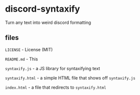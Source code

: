 # discord-syntaxify
Turn any text into weird discord formatting

## files

`LICENSE` - License (MIT)

`README.md` - This

`syntaxify.js` - a JS library for syntaxifying text

`syntaxify.html` - a simple HTML file that shows off `syntaxify.js`

`index.html` - a file that redirects to `syntaxify.html`
